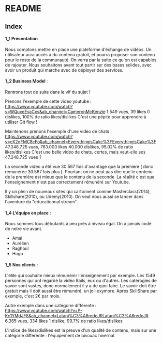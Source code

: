# README

## Index




#### 1_1 Présentation 

 Nous comptons mettre en place une plateforme d'échange de vidéos. Un utilisateur aura accès à du contenu gratuit, et pourra proposer son contenu pour le reste de la communauté. On verra par la suite ce qu'on est capables de rajouter. Nous souhaitons avant tout partir sur des bases solides, avec avoir un produit qui marche avec de déployer des services.


#### 1_2 Business Model : 

 Rentrons tout de suite dans le vif du sujet !
 
 Prenons l'exemple de cette video youtube :
 https://www.youtube.com/watch?v=WQuxeEvaCxs&ab_channel=CameronMcKenzie
 1.549 vues, 39 likes 0 dislikes, 100% de ratio likes/dislikes
 C'est une pépite pour apprendre à utiliser Git flow !

 Maintenons prenons l'exemple d'une video de chats :
 https://www.youtube.com/watch?v=eX2qFMC8cFo&ab_channel=EverythingisCake%3FEverythingisCake%3F
 47.348.725 vues, 763.000 likes 40.000 dislikes, 95.02% de ratio likes/dislikes 
 C'est une belle vidéo de chats, certes, mais vaut-elle ses 47.348.725 vues ?

 La seconde video a été vue 30.567 fois d'avantage que la premiere ( donc rémunérée 30.567 fois plus ). Pourtant on ne peut pas dire que le contenu de la première est mieux que le contenu de la seconde. 
 La réalité c'est que l'enseignement n'est pas correctement rémunéré sur Youtube.

 Il y un plein de nouveaux sites qui cartonnent comme Masterclass(2014), Skillshare(2010), ou Udemy(2010).
 On veut nous aussi se lancer dans l'aventure du "educationnal stream".


#### 1_4 L'équipe en place :

 Nous sommes tous débutants à peu près à niveau égal. On a jamais codé de notre vie avant.
- Amal
- Aurélien
- Raghoul
- Hugo

#### 1_5 Nos clients :

L'élite qui souhaite mieux rémunérer l'enseignement par exemple. Les 1549 personnes qui ont regardé la vidéo Rails, eux ou d'autres. Les catérogies de savoir sont vastes, donc normalement il y a de quoi faire.
Le savoir doit être gratuit mais il doit aussi être rémunéré, un joli oxymore. 
Apres SkillShare par exemple, c'est 2€ par mois. 

Autre exemple dans une catégorie différente :
https://www.youtube.com/watch?v=P-Kc1YMdJF8&ab_channel=Latani%C3%A8redeJRLatani%C3%A8redeJR
6.365 vues, 334 likes 1 dislike, 99.7% de ratio likes/dislikes 

L'indice de likes/dislikes est la preuve d'un qualité de contenu, mais sur une catégorie différente : l'équipement de bivouac hivernal.

